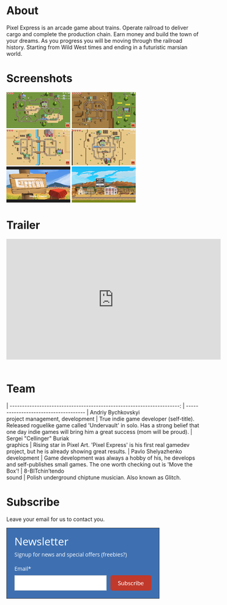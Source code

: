 # About

Pixel Express is an arcade game about trains. Operate railroad to deliver cargo and complete the production chain. Earn money and build the town of your dreams. As you progress you will be moving through the railroad history. Starting from Wild West times and ending in a futuristic marsian world.

# Screenshots
[![Screenshot 1](img/preview_screenshot1.png)](img/screenshot1.png)
[![Screenshot 2](img/preview_screenshot2.png)](img/screenshot2.png)
[![Screenshot 3](img/preview_screenshot3.png)](img/screenshot3.png)
[![Screenshot 4](img/preview_screenshot4.png)](img/screenshot4.png)
[![Screenshot 5](img/preview_screenshot5.png)](img/screenshot5.png)
[![Screenshot 6](img/preview_screenshot6.png)](img/screenshot6.png)

# Trailer

<iframe width="560" height="315" src="https://www.youtube.com/embed/FdudHdZYh74?rel=0" frameborder="0" allow="autoplay; encrypted-media" allowfullscreen></iframe> 
&nbsp;


# Team

| ---------------------------------------------------------------------: | -------------------------------------
| Andriy&nbsp;Bychkovskyi<br/>project&nbsp;management,&nbsp;development  | True indie game developer (self-title). Released roguelike game called 'Undervault' in solo. Has a strong belief that one day indie games will bring him a great success (mom will be proud).
| Sergei&nbsp;"Cellinger"&nbsp;Buriak<br/>graphics                       | Rising star in Pixel Art. 'Pixel Express' is his first real gamedev project, but he is already showing great results.
| Pavlo&nbsp;Shelyazhenko<br/>development                                | Game development was always a hobby of his, he develops and self-publishes small games. The one worth checking out is 'Move the Box'!
| 8-BITchin’tendo<br/>sound                                              | Polish underground chiptune musician. Also known as Glitch.

# Subscribe

Leave your email for us to contact you.

<style>
    @import url('https://fonts.googleapis.com/css?family=Open+Sans:400,400i,700,700i&subset=cyrillic,cyrillic-ext,latin-ext');
    @import url('https://fonts.googleapis.com/css?family=Lato:400,400i,700,700i&subset=cyrillic,cyrillic-ext,latin-ext');
    #mlb2-9767284,
    #mlb2-9767284 *,
    #mlb2-9767284 a:hover,
    #mlb2-9767284 a:visited,
    #mlb2-9767284 a:focus,
    #mlb2-9767284 a:active {
        overflow: visible;
        position: static;
        background: none;
        border: none;
        bottom: auto;
        clear: none;
        cursor: default;
        float: none;
        letter-spacing: normal;
        line-height: normal;
        text-align: left;
        text-indent: 0;
        text-transform: none;
        visibility: visible;
        white-space: normal;
        max-height: none;
        max-width: none;
        left: auto;
        min-height: 0;
        min-width: 0;
        right: auto;
        top: auto;
        width: auto;
        z-index: auto;
        text-shadow: none;
        box-shadow: none;
        outline: medium none;
    }
    
    #mlb2-9767284 a:hover {
        cursor: pointer !important;
    }
    
    #mlb2-9767284 h4 {
        font-weight: normal;
    }
    
    #mlb2-9767284 .subscribe-form {
        padding: 20px;
        width: 400px !important;
        border: 1px solid #363636 !important;
        background: #3e70b1 none !important;
        border-radius: 0px !important;
        box-sizing: border-box !important;
    }
    
    #mlb2-9767284 .ml-block-form {
        margin-bottom: 0px;
    }
    
    #mlb2-9767284 .subscribe-form .form-section {
        margin-bottom: 20px;
        width: 100%;
    }
    
    #mlb2-9767284 .subscribe-form .form-section.mb10 {
        margin-bottom: 10px;
        float: left;
    }
    
    #mlb2-9767284 .subscribe-form .form-section.mb0 {
        margin-bottom: 0px;
    }
    
    #mlb2-9767284 .subscribe-form .form-section h4 {
        margin: 0px 0px 10px 0px !important;
        padding: 0px !important;
        color: #FFFFFF !important;
        font-family: 'Open Sans', sans-serif !important;
        font-size: 28px !important;
        line-height: 100%;
        text-align: left !important;
    }
    
    #mlb2-9767284 .subscribe-form .form-section p,
    #mlb2-9767284 .subscribe-form .form-section li {
        line-height: 150%;
        padding: 0px !important;
        margin: 0px 0px 10px 0px;
        color: #FFFFFF !important;
        font-family: 'Open Sans', sans-serif !important;
        font-size: 14px !important;
    }
    
    #mlb2-9767284 .subscribe-form .form-section a {
        font-size: 14px;
    }
    
    #mlb2-9767284 .subscribe-form .form-section .confirmation_checkbox {
        line-height: 150%;
        padding: 0px !important;
        margin: 0px 0px 15px 0px !important;
        color: #FFFFFF !important;
        font-family: 'Open Sans', sans-serif !important;
        font-size: 12px !important;
        font-weight: normal !important;
    }
    
    #mlb2-9767284 .subscribe-form .form-section .confirmation_checkbox input[type="checkbox"] {
        display: inline-block;
        margin-right: 5px !important;
        opacity: 1;
        -webkit-appearance: checkbox;
        -moz-appearance: checkbox;
        appearance: checkbox;
    }
    
    #mlb2-9767284 .subscribe-form .form-section .form-group {
        margin-bottom: 15px;
    }
    
    #mlb2-9767284 .subscribe-form .form-section .form-group label {
        float: left;
        margin-bottom: 10px;
        width: 100%;
        line-height: 100%;
        color: #FFFFFF !important;
        font-family: 'Open Sans', sans-serif !important;
        font-size: 14px !important;
    }
    
    #mlb2-9767284 .subscribe-form .form-section .checkbox {
        width: 100%;
        margin: 0px 0px 10px 0px;
    }
    
    #mlb2-9767284 .subscribe-form .form-section .checkbox label {
        color: #FFFFFF !important;
        font-family: 'Open Sans', sans-serif !important;
        font-size: 14px !important;
    }
    
    #mlb2-9767284 .subscribe-form .form-section .checkbox input {
        margin: 0px 5px 0px 0px;
    }
    
    #mlb2-9767284 .subscribe-form .form-section .checkbox input[type="checkbox"] {
        display: inline-block;
        opacity: 1;
        -webkit-appearance: checkbox;
        -moz-appearance: checkbox;
        appearance: checkbox;
    }
    
    #mlb2-9767284.ml-subscribe-form .form-group .form-control {
        width: 100%;
        font-size: 13px;
        padding: 10px 10px;
        height: auto;
        font-family: Arial;
        border-radius: 0px;
        border: 1px solid #cccccc !important;
        color: #000000 !important;
        background-color: #FFFFFF !important;
        -webkit-box-sizing: border-box;
        -moz-box-sizing: border-box;
        box-sizing: border-box;
        clear: left;
    }
    
    #mlb2-9767284.ml-subscribe-form button {
        border: none !important;
        cursor: pointer !important;
        width: 100% !important;
        border-radius: 5px !important;
        height: 40px !important;
        background-color: #C0392B !important;
        color: #FFFFFF !important;
        font-family: 'Lato', sans-serif !important;
        font-size: 16px !important;
        text-align: center !important;
        padding: 0 !important;
        margin: 0 !important;
        position: relative!important;
    }
    
    #mlb2-9767284.ml-subscribe-form button.gradient-on {
        background: -webkit-linear-gradient(top, rgba(0, 0, 0, 0) 0%, rgba(0, 0, 0, 0.2) 100%);
        background: -o-linear-gradient(top, rgba(0, 0, 0, 0) 0%, rgba(0, 0, 0, 0.2) 100%);
        background: -moz-linear-gradient(top, rgba(0, 0, 0, 0) 0%, rgba(0, 0, 0, 0.2) 100%);
        background: linear-gradient(top, rgba(0, 0, 0, 0) 0%, rgba(0, 0, 0, 0.2) 100%);
    }
    
    #mlb2-9767284.ml-subscribe-form button.gradient-on:hover {
        background: -webkit-linear-gradient(top, rgba(0, 0, 0, 0) 0%, rgba(0, 0, 0, 0.3) 100%);
        background: -o-linear-gradient(top, rgba(0, 0, 0, 0) 0%, rgba(0, 0, 0, 0.3) 100%);
        background: -moz-linear-gradient(top, rgba(0, 0, 0, 0) 0%, rgba(0, 0, 0, 0.3) 100%);
        background: linear-gradient(top, rgba(0, 0, 0, 0) 0%, rgba(0, 0, 0, 0.3) 100%);
    }
    
    #mlb2-9767284.ml-subscribe-form button[disabled] {
        cursor: not-allowed!important;
    }
    
    #mlb2-9767284.ml-subscribe-form .form-section.ml-error label {
        color: red!important;
    }
    
    #mlb2-9767284.ml-subscribe-form .form-group.ml-error label {
        color: red!important;
    }
    
    #mlb2-9767284.ml-subscribe-form .form-group.ml-error .form-control {
        border-color: red!important;
    }
    
    @media (max-width: 768px) {
        #mlb2-9767284 {
            width: 100% !important;
        }
        #mlb2-9767284 form.ml-block-form,
        #mlb2-9767284.ml-subscribe-form .subscribe-form {
            width: 100% !important;
        }
    }
    
    #mlb2-9767284 .subscribe-form.horizontal {
        padding-bottom: 0px;
    }
    
    #mlb2-9767284 .subscribe-form .form-section.horizontal {
        float: left;
        margin-bottom: 5px;
        width: 70%;
    }
    
    #mlb2-9767284 .subscribe-form .form-section.horizontal .form-group {
        float: left;
        width: 100%;
        padding-right: 10px;
        box-sizing: border-box;
    }
    
    #mlb2-9767284 .subscribe-form .form-section.horizontal .form-group .form-control {
        height: 40px;
    }
    
    #mlb2-9767284 .subscribe-form .ml-form-visible-xs {
        display: none;
    }
    
    #mlb2-9767284 .subscribe-form .form-section.horizontal.ml-button-position {
        width: 30%;
        padding: 0;
    }
    
    #mlb2-9767284 .subscribe-form .form-section.horizontal.ml-button-position.top-padding {
        padding-top: 24px;
    }
    
    @media (max-width: 768px) {
        #mlb2-9767284.ml-subscribe-form .subscribe-form .form-section.horizontal {
            float: none;
        }
        #mlb2-9767284.ml-subscribe-form .subscribe-form .form-section.horizontal,
        #mlb2-9767284.ml-subscribe-form .subscribe-form .form-section.horizontal.ml-button-position,
        #mlb2-9767284.ml-subscribe-form .subscribe-form .form-section.horizontal .form-group {
            width: 100%;
            padding: 0;
        }
        #mlb2-9767284 .subscribe-form .form-section.horizontal.ml-button-position {
            margin-bottom: 20px;
        }
        #mlb2-9767284 .subscribe-form .ml-form-visible-xs {
            display: block;
        }
        #mlb2-9767284 .subscribe-form .ml-form-hidden-xs {
            display: none;
        }
    }
</style>
<div id="mlb2-9767284" class="ml-subscribe-form ml-subscribe-form-9767284">
    <div class="ml-vertical-align-center">
        <div class="subscribe-form ml-block-success" style="display:none">
            <div class="form-section">
                <h4>Newsletter</h4>
                <p>Thank you! You have successfully subscribed to our newsletter.</p>
            </div>
        </div>
        <form class="ml-block-form" action="https://landing.mailerlite.com/webforms/submit/m9j8i2" data-id="1007712" data-code="m9j8i2" method="POST" target="_blank">
            <div class="subscribe-form horizontal">
                <div class="form-section mb10">
                    <h4>Newsletter</h4>
                    <p>Signup for news and special offers (freebies?)</p>
                </div>
                <div class="form-section horizontal">
                    <div class="form-group ml-field-email ml-validate-required ml-validate-email">
                        <label for="fields[email]">Email*</label>
                        <input type="email" name="fields[email]" class="form-control" value="" autocomplete="email" x-autocompletetype="email" spellcheck="false" autocapitalize="off" autocorrect="off">
                    </div>
                </div>
                <div class="form-section horizontal ml-button-position top-padding">
                    <button type="submit" class="primary">
                        Subscribe
                    </button>
                    <button disabled="disabled" style="display: none;" type="button" class="loading">
                        <img src="https://static.mailerlite.com/images/rolling@2x.gif" width="20" height="20" style="width: 20px; height: 20px;">
                    </button>
                </div>
                <div class="clearfix" style="clear: both;"></div>
                <input type="hidden" name="ml-submit" value="1" />
            </div>
        </form>
        <script>
            function ml_webform_success_9767284() {
                var $ = ml_jQuery || jQuery;

                $('.ml-subscribe-form-9767284 .ml-block-success').show();
                $('.ml-subscribe-form-9767284 .ml-block-form').hide();
            };
        </script>
    </div>
</div>
<script type="text/javascript" src="https://static.mailerlite.com/js/w/webforms.min.js?v03ee2804ef2f008535475a5d62f02f94"></script>
